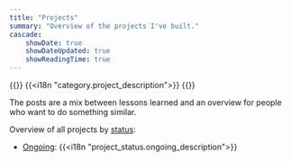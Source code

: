 ```yaml
---
title: "Projects"
summary: "Overview of the projects I've built."
cascade:
    showDate: true
    showDateUpdated: true
    showReadingTime: true
---
```


{{<lead>}}
{{<i18n "category.project_description">}}
{{</lead>}}

The posts are a mix between lessons learned and an overview for people who want to
do something similar.

Overview of all projects by [status](project-status):
- [Ongoing](project-status/ongoing): {{<i18n "project_status.ongoing_description">}}
<!-- - [Completed](project-status/completed): {{<i18n "project_status.completed_description">}} -->
